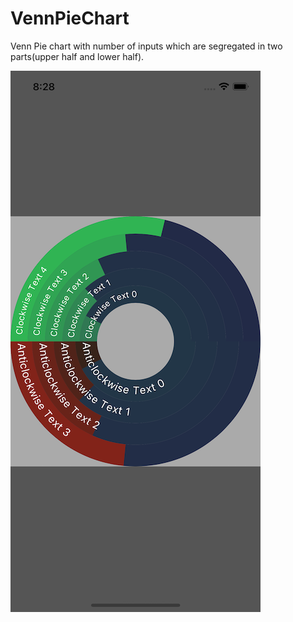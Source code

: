 # VennPieChart
Venn Pie chart with number of inputs which are segregated in two parts(upper half and lower half).

![alt text](https://github.com/NilaakashSingh/VennPieChart/blob/master/VennPiChartWithTextData/VennPiechart.png)
